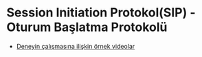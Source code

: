 # Session Initiation Protokol(SIP) - Oturum Başlatma Protokolü
* [Deneyin çalışmasına ilişkin örnek videolar](https://www.youtube.com/watch?v=dbfDuMsyf8E&list=PLcjh-_Mx3C9MfsIks6WTfeaL8q-yo70et)